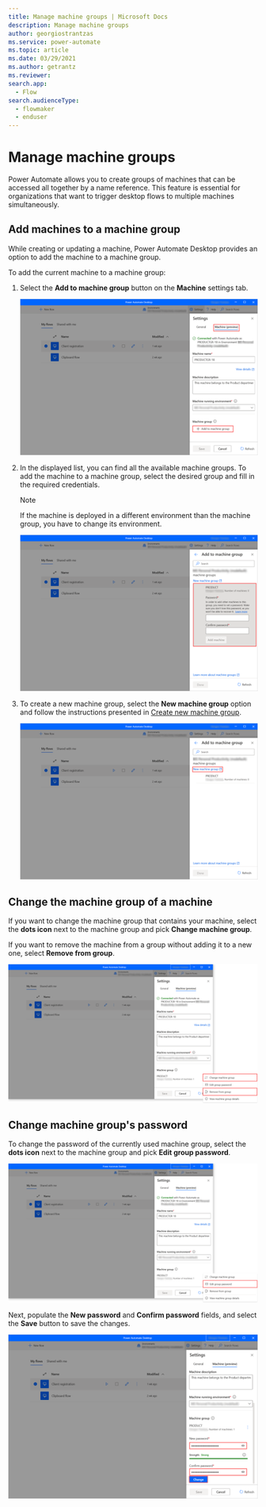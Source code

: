 ```yaml
---
title: Manage machine groups | Microsoft Docs
description: Manage machine groups
author: georgiostrantzas
ms.service: power-automate
ms.topic: article
ms.date: 03/29/2021
ms.author: getrantz
ms.reviewer:
search.app: 
  - Flow
search.audienceType: 
  - flowmaker
  - enduser
---
```


# Manage machine groups

Power Automate allows you to create groups of machines that can be accessed all together by a name reference. This feature is essential for organizations that want to trigger desktop flows to multiple machines simultaneously.

## Add machines to a machine group

While creating or updating a machine, Power Automate Desktop provides an option to add the machine to a machine group.

To add the current machine to a machine group:

1. Select the **Add to machine group** button on the **Machine** settings tab.

    ![The Add to machine group button](./media/manage-machine-groups/add-to-machine-group.png)

1. In the displayed list, you can find all the available machine groups. To add the machine to a machine group, select the desired group and fill in the required credentials.

    > [!NOTE]
    > If the machine is deployed in a different environment than the machine group, you have to change its environment.

    ![The displayed list with the available machines](./media/manage-machine-groups/machine-groups-list.png)

1. To create a new machine group, select the **New machine group** option and follow the instructions presented in [Create new machine group]().

    ![The New machine group option](./media/manage-machine-groups/new-machine-group.png)

## Change the machine group of a machine

If you want to change the machine group that contains your machine, select the **dots icon** next to the machine group and pick **Change machine group**.

If you want to remove the machine from a group without adding it to a new one, select **Remove from group**.


![The Change machine group and Remove from group options](./media/manage-machine-groups/change-remove-machine-group.png)


## Change machine group's password

To change the password of the currently used machine group, select the **dots icon** next to the machine group and pick **Edit group password**.

![The Edit group password option](./media/manage-machine-groups/edit-machine-group-password.png)

Next, populate the **New password** and **Confirm password** fields, and select the **Save** button to save the changes.

![The fields for the new mahcine group password](./media/manage-machine-groups/machine-group-new-password.png)